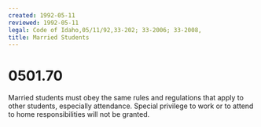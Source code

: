 ```yaml
---
created: 1992-05-11
reviewed: 1992-05-11
legal: Code of Idaho,05/11/92,33-202; 33-2006; 33-2008,
title: Married Students
---
```


# 0501.70 

Married students must obey the same rules and regulations that apply to other students, especially attendance.  Special privilege to work or to attend to home responsibilities will not be granted.
